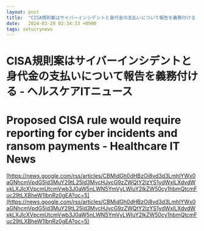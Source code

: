 ```yaml
---
layout: post
title:  "CISA規則案はサイバーインシデントと身代金の支払いについて報告を義務付ける - ヘルスケアITニュース"
date:   2024-03-29 02:34:33 +0900
tags: setuirynews 
---
```


# CISA規則案はサイバーインシデントと身代金の支払いについて報告を義務付ける - ヘルスケアITニュース



# Proposed CISA rule would require reporting for cyber incidents and ransom payments - Healthcare IT News

[https://news.google.com/rss/articles/CBMidGh0dHBzOi8vd3d3LmhlYWx0aGNhcmVpdG5ld3MuY29tL25ld3MvcHJvcG9zZWQtY2lzYS1ydWxlLXdvdWxkLXJlcXVpcmUtcmVwb3J0aW5nLWN5YmVyLWluY2lkZW50cy1hbmQtcmFuc29tLXBheW1lbnRz0gEA?oc=5](https://news.google.com/rss/articles/CBMidGh0dHBzOi8vd3d3LmhlYWx0aGNhcmVpdG5ld3MuY29tL25ld3MvcHJvcG9zZWQtY2lzYS1ydWxlLXdvdWxkLXJlcXVpcmUtcmVwb3J0aW5nLWN5YmVyLWluY2lkZW50cy1hbmQtcmFuc29tLXBheW1lbnRz0gEA?oc=5)

